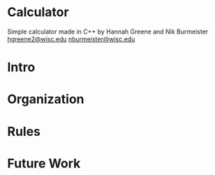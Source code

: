 # Calculator
Simple calculator made in C++ by Hannah Greene and Nik Burmeister 
hgreene2@wisc.edu   nburmeister@wisc.edu

# Intro

# Organization

# Rules

# Future Work

